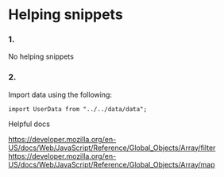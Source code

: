 # Helping snippets

### 1.
No helping snippets

### 2.
Import data using the following:
```
import UserData from "../../data/data";
```
Helpful docs

https://developer.mozilla.org/en-US/docs/Web/JavaScript/Reference/Global_Objects/Array/filter
https://developer.mozilla.org/en-US/docs/Web/JavaScript/Reference/Global_Objects/Array/map